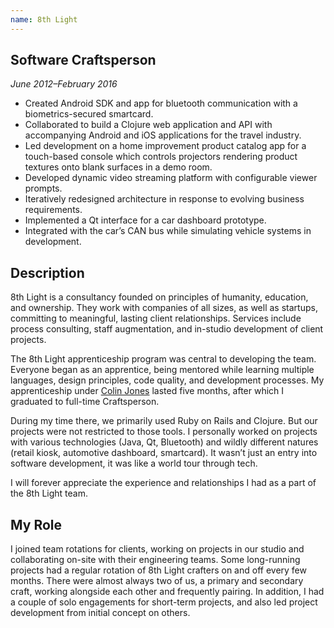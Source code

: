 ```yaml
---
name: 8th Light
---
```


## Software Craftsperson

_June 2012–February 2016_

- Created Android SDK and app for bluetooth communication with a biometrics-secured smartcard.
- Collaborated to build a Clojure web application and API with accompanying Android and iOS
  applications for the travel industry.
- Led development on a home improvement product catalog app for a touch-based console which controls
  projectors rendering product textures onto blank surfaces in a demo room.
- Developed dynamic video streaming platform with configurable viewer prompts.
- Iteratively redesigned architecture in response to evolving business requirements.
- Implemented a Qt interface for a car dashboard prototype.
- Integrated with the car’s CAN bus while simulating vehicle systems in development.

## Description

8th Light is a consultancy founded on principles of humanity, education, and ownership. They work
with companies of all sizes, as well as startups, committing to meaningful, lasting client
relationships. Services include process consulting, staff augmentation, and in-studio development of
client projects.

The 8th Light apprenticeship program was central to developing the team. Everyone began as an
apprentice, being mentored while learning multiple languages, design principles, code quality, and
development processes. My apprenticeship under [Colin Jones](https://www.linkedin.com/in/trptcolin/)
lasted five months, after which I graduated to full-time Craftsperson.

During my time there, we primarily used Ruby on Rails and Clojure. But our projects were not
restricted to those tools. I personally worked on projects with various technologies (Java, Qt,
Bluetooth) and wildly different natures (retail kiosk, automotive dashboard, smartcard). It wasn’t
just an entry into software development, it was like a world tour through tech.

I will forever appreciate the experience and relationships I had as a part of the 8th Light team.

## My Role

I joined team rotations for clients, working on projects in our studio and collaborating on-site
with their engineering teams. Some long-running projects had a regular rotation of 8th Light
crafters on and off every few months. There were almost always two of us, a primary and secondary
craft, working alongside each other and frequently pairing. In addition, I had a couple of solo
engagements for short-term projects, and also led project development from initial concept on
others.
